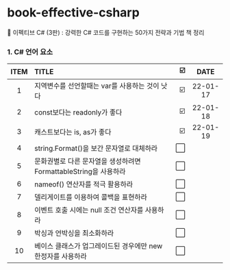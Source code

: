 # book-effective-csharp
📕 이펙티브 C# (3판) : 강력한 C# 코드를 구현하는 50가지 전략과 기법 책 정리


### 1. C#  언어 요소

| ITEM | TITLE | ☑️ | DATE | 
| :--: |   :-------   | ----:| :----: |
| 1 | 지역변수를 선언할때는 var를 사용하는 것이 낫다 | ☑️ | 22-01-17 |
| 2 | const보다는 readonly가 좋다 | ☑️ | 22-01-18 |
| 3 | 캐스트보다는 is, as가 좋다 | ☑️ | 22-01-19 |
| 4 | string.Format()을 보간 문자열로 대체하라 | ⬜️ | |
| 5 | 문화권별로 다른 문자열을 생성하려면 FormattableString을 사용하라 | ⬜️ | |
| 6 | nameof() 연산자를 적극 활용하라 | ⬜️ | |
| 7 | 델리게이트를 이용하여 콜백을 표현하라 | ⬜️ | |
| 8 | 이벤트 호출 시에는 null 조건 연산자를 사용하라 | ⬜️ | |
| 9 | 박싱과 언박싱을 최소화하라 | ⬜️ | |
| 10 | 베이스 클래스가 업그레이드된 경우에만 new 한정자를 사용하라 | ⬜️ | |


